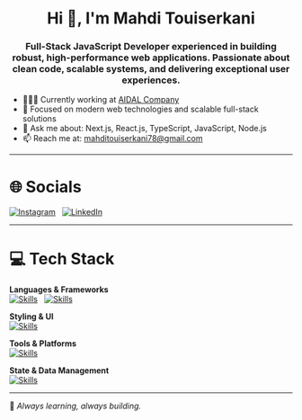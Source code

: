 <h1 align="center">Hi 👋, I'm Mahdi Touiserkani</h1>

<h3 align="center">
Full-Stack JavaScript Developer experienced in building robust, high-performance web applications. Passionate about clean code, scalable systems, and delivering exceptional user experiences.
</h3>

- 👨🏻‍💻 Currently working at [AIDAL Company](https://aidal.ir/)
- 🚀 Focused on modern web technologies and scalable full-stack solutions
- 💬 Ask me about: Next.js, React.js, TypeScript, JavaScript, Node.js
- 📫 Reach me at: mahditouiserkani78@gmail.com

---

# 🌐 Socials  
[![Instagram](https://skillicons.dev/icons?i=instagram)](https://instagram.com/mahditouiser/) &nbsp;
[![LinkedIn](https://skillicons.dev/icons?i=linkedin)](https://www.linkedin.com/in/mahdi-touiser/)

---

# 💻 Tech Stack

**Languages & Frameworks**  
[![Skills](https://skillicons.dev/icons?i=js,ts,nodejs)](https://skillicons.dev) &nbsp;
[![Skills](https://skillicons.dev/icons?i=react,next)](https://skillicons.dev)

**Styling & UI**  
[![Skills](https://skillicons.dev/icons?i=html,css,tailwind,scss)](https://skillicons.dev)

**Tools & Platforms**  
[![Skills](https://skillicons.dev/icons?i=vite,webpack,docker,git,github)](https://skillicons.dev)

**State & Data Management**  
[![Skills](https://skillicons.dev/icons?i=redux)](https://skillicons.dev)

---

📌 *Always learning, always building.*

